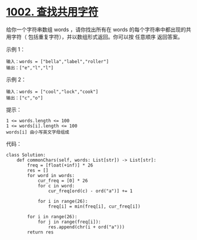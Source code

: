 # [1002. 查找共用字符](https://leetcode.cn/problems/find-common-characters/)

给你一个字符串数组 words ，请你找出所有在 words 的每个字符串中都出现的共用字符（ 包括重复字符），并以数组形式返回。你可以按 任意顺序 返回答案。
 

示例 1：
```
输入：words = ["bella","label","roller"]
输出：["e","l","l"]
```
示例 2：
```
输入：words = ["cool","lock","cook"]
输出：["c","o"]
```

提示：
```
1 <= words.length <= 100
1 <= words[i].length <= 100
words[i] 由小写英文字母组成
```

代码：
```python3
class Solution:
    def commonChars(self, words: List[str]) -> List[str]:
        freq = [float(+inf)] * 26
        res = []
        for word in words:
            cur_freq = [0] * 26
            for c in word:
                cur_freq[ord(c) - ord("a")] += 1
            
            for i in range(26):
                freq[i] = min(freq[i], cur_freq[i])
        
        for i in range(26):
            for j in range(freq[i]):
                res.append(chr(i + ord("a")))
        return res
```